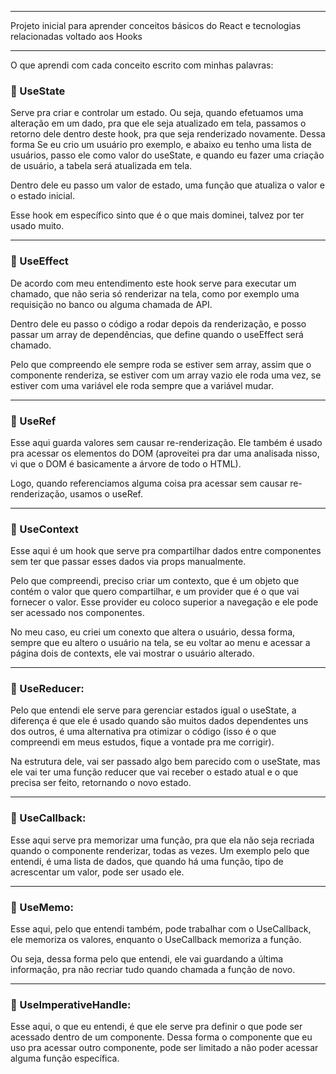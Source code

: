 ------

Projeto inicial para aprender conceitos básicos do React e tecnologias relacionadas voltado aos Hooks

------

O que aprendi com cada conceito escrito com minhas palavras:

### **🔹 UseState**  
Serve pra criar e controlar um estado. Ou seja, quando efetuamos uma alteração em um dado, pra que ele seja atualizado em tela, passamos o retorno dele dentro deste hook,
pra que seja renderizado novamente. Dessa forma Se eu crio um usuário pro exemplo, e abaixo eu tenho uma lista de usuários, passo ele como valor do useState, e quando eu
fazer uma criação de usuário, a tabela será atualizada em tela.

Dentro dele eu passo um valor de estado, uma função que atualiza o valor e o estado inicial.

Esse hook em específico sinto que é o que mais dominei, talvez por ter usado muito.

---

### **🔹 UseEffect**  
De acordo com meu entendimento este hook serve para executar um chamado, que não seria só renderizar na tela, como por exemplo uma requisição no banco ou alguma chamada de API.

Dentro dele eu passo o código a rodar depois da renderização, e posso passar um array de dependências, que define quando o useEffect será chamado. 

Pelo que compreendo ele sempre roda se estiver sem array, assim que o componente renderiza, se estiver com um array vazio ele roda uma vez, se estiver com uma variável ele roda sempre que a variável mudar.

---

### **🔹 UseRef**
Esse aqui guarda valores sem causar re-renderização. Ele também é usado pra acessar os elementos do DOM (aproveitei pra dar uma analisada nisso, vi que o DOM é basicamente a árvore de todo o HTML). 

Logo, quando referenciamos alguma coisa pra acessar sem causar re-renderização, usamos o useRef.

---

### **🔹 UseContext**
Esse aqui é um hook que serve pra compartilhar dados entre componentes sem ter que passar esses dados via props manualmente.

Pelo que compreendi, preciso criar um contexto, que é um objeto que contém o valor que quero compartilhar, e um provider que é o que vai fornecer o valor. Esse provider eu coloco superior a navegação e ele pode ser acessado nos componentes. 

No meu caso, eu criei um conexto que altera o usuário, dessa forma, sempre que eu altero o usuário na tela, se eu voltar ao menu e acessar a página dois de contexts, ele vai mostrar o usuário alterado.

---

### **🔹 UseReducer:** 
Pelo que entendi ele serve para gerenciar estados igual o useState, a diferença é que ele é usado quando são muitos dados dependentes uns dos outros, é uma alternativa pra otimizar o código (isso é o que compreendi em meus estudos, fique a vontade pra me corrigir).

Na estrutura dele, vai ser passado algo bem parecido com o useState, mas ele vai ter uma função reducer que vai receber o estado atual e o que precisa ser feito, 
retornando o novo estado.

---

### **🔹 UseCallback:**
Esse aqui serve pra memorizar uma função, pra que ela não seja recriada quando o componente renderizar, todas as vezes. Um exemplo pelo que entendi, é uma lista de dados, que quando há uma função, tipo de acrescentar um valor, pode ser usado ele.

---

### **🔹 UseMemo:**
Esse aqui, pelo que entendi também, pode trabalhar com o UseCallback, ele memoriza os valores, enquanto o UseCallback memoriza a função.

Ou seja, dessa forma pelo que entendi, ele vai guardando a última informação, pra não recriar tudo quando chamada a função de novo.

---

### **🔹 UseImperativeHandle:**
Esse aqui, o que eu entendi, é que ele serve pra definir o que pode ser acessado dentro de um componente. Dessa forma o componente que eu uso pra acessar outro componente, pode ser limitado a não poder acessar alguma função específica.